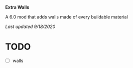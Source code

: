 **Extra Walls**

A 6.0 mod that adds walls made of every buildable material

*Last updated 9/18/2020*

# TODO
- [ ] walls
